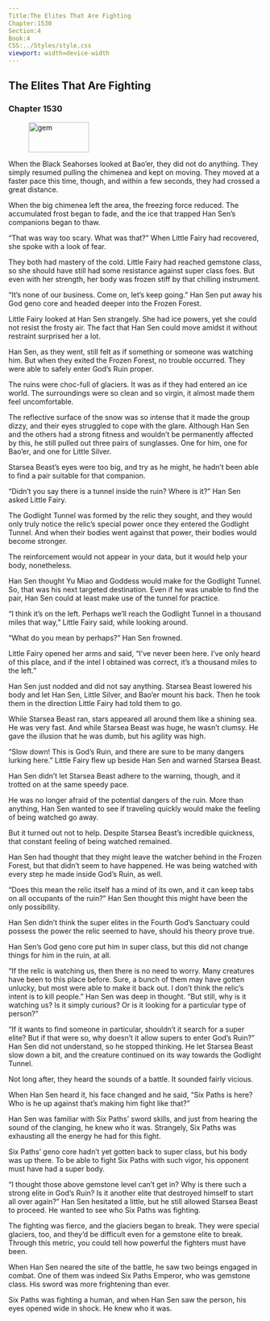 ```yaml
---
Title:The Elites That Are Fighting 
Chapter:1530 
Section:4 
Book:4 
CSS:../Styles/style.css 
viewport: width=device-width
---
```

  
## The Elites That Are Fighting
### Chapter 1530
  
<figure>
	<img src="../Images/gem.gif" alt="gem" id="gem" width="120" height="60" />
</figure>
  

  
When the Black Seahorses looked at Bao’er, they did not do anything. They simply resumed pulling the chimenea and kept on moving. They moved at a faster pace this time, though, and within a few seconds, they had crossed a great distance.

When the big chimenea left the area, the freezing force reduced. The accumulated frost began to fade, and the ice that trapped Han Sen’s companions began to thaw.

“That was way too scary. What was that?” When Little Fairy had recovered, she spoke with a look of fear.

They both had mastery of the cold. Little Fairy had reached gemstone class, so she should have still had some resistance against super class foes. But even with her strength, her body was frozen stiff by that chilling instrument.

“It’s none of our business. Come on, let’s keep going.” Han Sen put away his God geno core and headed deeper into the Frozen Forest.

Little Fairy looked at Han Sen strangely. She had ice powers, yet she could not resist the frosty air. The fact that Han Sen could move amidst it without restraint surprised her a lot.

Han Sen, as they went, still felt as if something or someone was watching him. But when they exited the Frozen Forest, no trouble occurred. They were able to safely enter God’s Ruin proper.

The ruins were choc-full of glaciers. It was as if they had entered an ice world. The surroundings were so clean and so virgin, it almost made them feel uncomfortable.

The reflective surface of the snow was so intense that it made the group dizzy, and their eyes struggled to cope with the glare. Although Han Sen and the others had a strong fitness and wouldn’t be permanently affected by this, he still pulled out three pairs of sunglasses. One for him, one for Bao’er, and one for Little Silver.

Starsea Beast’s eyes were too big, and try as he might, he hadn’t been able to find a pair suitable for that companion.

“Didn’t you say there is a tunnel inside the ruin? Where is it?” Han Sen asked Little Fairy.

The Godlight Tunnel was formed by the relic they sought, and they would only truly notice the relic’s special power once they entered the Godlight Tunnel. And when their bodies went against that power, their bodies would become stronger.

The reinforcement would not appear in your data, but it would help your body, nonetheless.

Han Sen thought Yu Miao and Goddess would make for the Godlight Tunnel. So, that was his next targeted destination. Even if he was unable to find the pair, Han Sen could at least make use of the tunnel for practice.

“I think it’s on the left. Perhaps we’ll reach the Godlight Tunnel in a thousand miles that way,” Little Fairy said, while looking around.

“What do you mean by perhaps?” Han Sen frowned.

Little Fairy opened her arms and said, “I’ve never been here. I’ve only heard of this place, and if the intel I obtained was correct, it’s a thousand miles to the left.”

Han Sen just nodded and did not say anything. Starsea Beast lowered his body and let Han Sen, Little Silver, and Bao’er mount his back. Then he took them in the direction Little Fairy had told them to go.

While Starsea Beast ran, stars appeared all around them like a shining sea. He was very fast. And while Starsea Beast was huge, he wasn’t clumsy. He gave the illusion that he was dumb, but his agility was high.

“Slow down! This is God’s Ruin, and there are sure to be many dangers lurking here.” Little Fairy flew up beside Han Sen and warned Starsea Beast.

Han Sen didn’t let Starsea Beast adhere to the warning, though, and it trotted on at the same speedy pace.

He was no longer afraid of the potential dangers of the ruin. More than anything, Han Sen wanted to see if traveling quickly would make the feeling of being watched go away.

But it turned out not to help. Despite Starsea Beast’s incredible quickness, that constant feeling of being watched remained.

Han Sen had thought that they might leave the watcher behind in the Frozen Forest, but that didn’t seem to have happened. He was being watched with every step he made inside God’s Ruin, as well.

“Does this mean the relic itself has a mind of its own, and it can keep tabs on all occupants of the ruin?” Han Sen thought this might have been the only possibility.

Han Sen didn’t think the super elites in the Fourth God’s Sanctuary could possess the power the relic seemed to have, should his theory prove true.

Han Sen’s God geno core put him in super class, but this did not change things for him in the ruin, at all.

“If the relic is watching us, then there is no need to worry. Many creatures have been to this place before. Sure, a bunch of them may have gotten unlucky, but most were able to make it back out. I don’t think the relic’s intent is to kill people.” Han Sen was deep in thought. “But still, why is it watching us? Is it simply curious? Or is it looking for a particular type of person?”

“If it wants to find someone in particular, shouldn’t it search for a super elite? But if that were so, why doesn’t it allow supers to enter God’s Ruin?” Han Sen did not understand, so he stopped thinking. He let Starsea Beast slow down a bit, and the creature continued on its way towards the Godlight Tunnel.

Not long after, they heard the sounds of a battle. It sounded fairly vicious.

When Han Sen heard it, his face changed and he said, “Six Paths is here? Who is he up against that’s making him fight like that?”

Han Sen was familiar with Six Paths’ sword skills, and just from hearing the sound of the clanging, he knew who it was. Strangely, Six Paths was exhausting all the energy he had for this fight.

Six Paths’ geno core hadn’t yet gotten back to super class, but his body was up there. To be able to fight Six Paths with such vigor, his opponent must have had a super body.

“I thought those above gemstone level can’t get in? Why is there such a strong elite in God’s Ruin? Is it another elite that destroyed himself to start all over again?” Han Sen hesitated a little, but he still allowed Starsea Beast to proceed. He wanted to see who Six Paths was fighting.

The fighting was fierce, and the glaciers began to break. They were special glaciers, too, and they’d be difficult even for a gemstone elite to break. Through this metric, you could tell how powerful the fighters must have been.

When Han Sen neared the site of the battle, he saw two beings engaged in combat. One of them was indeed Six Paths Emperor, who was gemstone class. His sword was more frightening than ever.

Six Paths was fighting a human, and when Han Sen saw the person, his eyes opened wide in shock. He knew who it was.